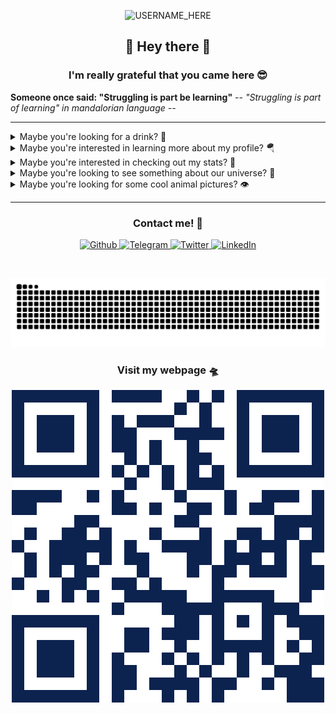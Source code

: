 <p align="center">

  <img src="https://socialify.git.ci/nclsbayona/nclsbayona/image?description=1&descriptionEditable=Come%20check%20my%20profile!&font=Bitter&pattern=Signal&theme=Dark" alt="USERNAME_HERE" width="640" height="320" />

</p>

<h2 align="center">👋 Hey there 👋</h2>

<h3 align="center">I'm really grateful that you came here 😎</h3>

<!--p  align="center">
<img src="logo.png" alt="Logo" width="480">
</p-->


<p align="center">

  <strong align="center">Someone once said: &quot;Struggling is part be learning&quot;</strong>
  <i>-- &quot;Struggling is part of learning&quot; in mandalorian language --</i>

</p>


----

<details name="info">
<summary>Maybe you're looking for a drink? 🍹</summary>
<br />
<h4 align="center">Rum Punch</h4>
<p align="center">

<img src="https://www.thecocktaildb.com/images/media/drink/wyrsxu1441554538.jpg" alt="Drink image" />

</p>

<h5 align="center">Alcoholic - Punch / Party Drink</h5>

<h5 align="center">Necessary ingredients</h5>
<table align="center">
<tr>
<td>
<table frame="box" rules="cols">
    <thead>
        <tr>
            <th style="padding-left: 1em; padding-right: 1em; text-align: center">Ingredient</th>
            <th style="padding-left: 1em; padding-right: 1em; text-align: center">Measure</th>
        </tr>
    </thead>
    <tbody>
        <tr>
            <td style="padding-left: 1em; padding-right: 1em; text-align: center; vertical-align: top">Rum</td>
            <td style="padding-left: 1em; padding-right: 1em; text-align: center; vertical-align: top">mikey bottle </td>
        </tr>
        <tr>
            <td style="padding-left: 1em; padding-right: 1em; text-align: center; vertical-align: top">Ginger ale</td>
            <td style="padding-left: 1em; padding-right: 1em; text-align: center; vertical-align: top">large bottle </td>
        </tr>
        <tr>
            <td style="padding-left: 1em; padding-right: 1em; text-align: center; vertical-align: top">Fruit punch</td>
            <td style="padding-left: 1em; padding-right: 1em; text-align: center; vertical-align: top">355 ml frozen </td>
        </tr>
        <tr>
            <td style="padding-left: 1em; padding-right: 1em; text-align: center; vertical-align: top">Orange juice</td>
            <td style="padding-left: 1em; padding-right: 1em; text-align: center; vertical-align: top">355 ml frozen </td>
        </tr>
        <tr>
            <td style="padding-left: 1em; padding-right: 1em; text-align: center; vertical-align: top">Ice</td>
            <td style="padding-left: 1em; padding-right: 1em; text-align: center; vertical-align: top">crushed </td>
        </tr>
    </tbody>
</table>
</td>
</tr>
</table>



<p align="center">
Mix all ingredients in a punch bowl and serve.
</p>

----

</details>


<details name="info">
<summary>Maybe you're interested in learning more about my profile? 🪂</summary>
<br />
<h5 align="center">👀 Visitor count</h5>
<p align="center">

<img src="https://profile-counter.glitch.me/nclsbayona/count.svg"/>

</p>
<p align="center">

<img src="https://img.shields.io/github/followers/nclsbayona?color=003153&logo=github&style=for-the-badge"/>
<img src="https://img.shields.io/github/last-commit/nclsbayona/nclsbayona?color=003153&logo=github&style=for-the-badge&label=Latest%20Profile%20Commit">

</p>
<p align="center">

<img src="https://github-profile-trophy.vercel.app/?username=nclsbayona&theme=dracula&no-frame=false&margin-w=5&margin-h=5&no-bg=true&column=4">

</p>

----

</details>


<details name="info">
<summary>Maybe you're interested in checking out my stats? 🐣</summary>
<br />
<h4 align="center">General GitHub Stats 🌀</h4>

<p align="center">

<!--h5>😃 General Overview</h5-->
<img src="https://github-readme-stats.vercel.app/api?username=nclsbayona&show_icons=true&count_private=true&include_all_commits=true&locale=en&theme=tokyonight" width="260">

<!--h5>Life-Time Stats Overview 😃</h5-->
<img src="https://github-readme-streak-stats.herokuapp.com/?user=nclsbayona&theme=algolia" width="260">

</p>

<br />

<h4 align="center">🤖 Programming Languages Stats</h4>

<p align="center">

<!--h5>Most Used Languages Stats 💾</h5-->
<img src="https://github-readme-stats.vercel.app/api/top-langs/?username=nclsbayona&show_icons=true&locale=en&langs_count=5&theme=tokyonight">

</p>

<br />

<h4 align="center">⌚General Weekly-Stats</h4>
<table align="center">
<tr>
<td>
<table frame="box" rules="cols">
    <thead>
        <tr>
            <th style="padding-left: 1em; padding-right: 1em; text-align: center">Language name</th>
            <th style="padding-left: 1em; padding-right: 1em; text-align: center">Time spent</th>
        </tr>
    </thead>
    <tbody>
    </tbody>
</table>
</td>
<td>
<table frame="box" rules="cols">
    <thead>
        <tr>
            <th style="padding-left: 1em; padding-right: 1em; text-align: center">OS name</th>
            <th style="padding-left: 1em; padding-right: 1em; text-align: center">Time spent</th>
        </tr>
    </thead>
    <tbody>
    </tbody>
</table>
</td>
</tr>
</table>

----
</details>


<details name="info">
<summary>Maybe you're looking to see something about our universe? 🔭</summary>

<br />
<h4 align="center">Enceladus in True Color - ©️ NASA @ 2025-06-10</h4>
<p align="center">

<img src="https://apod.nasa.gov/apod/image/2506/EnceladusTrue_Cassini_960.jpg" alt="Enceladus in True Color image" />

</p>

<h5 align="center">Do oceans under the ice of Saturn's moon Enceladus contain life?  A reason to think so involves  long features -- some dubbed tiger stripes -- that are known to be spewing ice from the moon's icy interior into space. These surface cracks create clouds of fine ice particles over the moon's South Pole and create  Saturn's mysterious E-ring.  Evidence for this has come from the robot Cassini spacecraft that orbited Saturn from 2004 to 2017.  Pictured here, a high resolution image of Enceladus is shown in true color from a close flyby.  The deep crevasses are partly shadowed.  Why Enceladus is active remains a mystery, as the neighboring moon Mimas, approximately the same size, appears quite dead. A analysis of ejected ice grains has yielded evidence that complex organic molecules. These large carbon-rich molecules bolster -- but do not prove -- that oceans under Enceladus' surface could contain life.   APOD Turns 30!: Free public lecture in Anchorage tomorrow (Wednesday) at 7 pm</h5>

----

</details>

<details name="info">
<summary>Maybe you're looking for some cool animal pictures? 👁️</summary>

<br />
<table align="center">
<tr>
<td>
<img src="https://cdn.animality.xyz/dog/5.png" width="180"/>
</td>
<td>
<img src="https://cdn.animality.xyz/duck/4.png" width="180"/>
</td>
<td>
<img src="https://cdn.animality.xyz/fox/19.png" width="180"/>
</td>
</tr>
<tr>
<td>
<img src="https://cdn.animality.xyz/cat/10.png" width="180"/>
</td>
<td>
<img src="https://cdn.animality.xyz/bird/23.png" width="180"/>
</td>
<td>
<img src="https://cdn.animality.xyz/panda/14.png" width="180"/>
</td>
</tr>
<tr>
<td>
<img src="https://cdn.animality.xyz/redpanda/3.png" width="180"/>
</td>
<td>
<img src="https://cdn.animality.xyz/koala/16.png" width="180"/>
</td>
<td>
<img src="https://cdn.animality.xyz/whale/19.png" width="180"/>
</td>
</tr>
<tr>
<td>
<img src="https://cdn.animality.xyz/dolphin/13.png" width="180"/>
</td>
<td>
<img src="https://cdn.animality.xyz/kangaroo/5.png" width="180"/>
</td>
<td>
<img src="https://cdn.animality.xyz/rabbit/19.png" width="180"/>
</td>
</tr>
<tr>
<td>
<img src="https://cdn.animality.xyz/lion/11.png" width="180"/>
</td>
<td>
<img src="https://cdn.animality.xyz/bear/0.png" width="180"/>
</td>
<td>
<img src="https://cdn.animality.xyz/frog/12.png" width="180"/>
</td>
</tr>
<tr>
<td>
<img src="https://cdn.animality.xyz/penguin/15.png" width="180"/>
</td>
<td>
<img src="https://cdn.animality.xyz/axolotl/15.png" width="180"/>
</td>
<td>
<img src="https://cdn.animality.xyz/capybara/9.png" width="180"/>
</td>
</tr>
<tr>
<td>
<img src="https://cdn.animality.xyz/hedgehog/2.png" width="180"/>
</td>
<td>
<img src="https://cdn.animality.xyz/turtle/15.png" width="180"/>
</td>
<td>
<img src="https://cdn.animality.xyz/narwhal/8.png" width="180"/>
</td>
</tr>
<tr>
<td>
<img src="https://cdn.animality.xyz/squirrel/6.png" width="180"/>
</td>
<td>
<img src="https://cdn.animality.xyz/fish/7.png" width="180"/>
</td>
<td>
<img src="https://cdn.animality.xyz/horse/8.png" width="180"/>
</td>
</tr>
</table>

----

</details>


----

<h3 align="center">Contact me! 📇</h3>

<p align="center">
<a href="https://github.com/nclsbayona" target="_blank">
 <img alt="Github" src="https://img.shields.io/badge/GitHub-%2312180E.svg?&style=for-the-badge&logo=Github&logoColor=white">
</a>

<a href="https://t.me/nclsbayona" target="_blank">
 <img alt="Telegram" src="https://img.shields.io/badge/-TELEGRAM-blue?&style=for-the-badge&logo=telegram&logoColor=white">
</a>

<a href="https://twitter.com/nclsbayona" target="_blank">
 <img alt="Twitter" src="https://img.shields.io/badge/twitter-%231DA1F2.svg?&style=for-the-badge&logo=twitter&logoColor=white">
</a>

<a href="https://www.linkedin.com/in/nclsbayona" target="_blank">
 <img alt="LinkedIn" src="https://img.shields.io/badge/-LINKEDIN-lightblue?&style=for-the-badge&logo=linkedin&logoColor=white">
</a>

<!-- <a href="https://instagram.com/" target="_blank">
 <img alt="Instagram" src="https://img.shields.io/badge/-INSTAGRAM-critical?&style=for-the-badge&logo=instagram&logoColor=white">
</a>

<a href="https://www.discord.com/channels/" target="_blank">
 <img alt="Discord" src="https://img.shields.io/badge/-DISCORD-darkblue?&style=for-the-badge&logo=discord&logoColor=white">
</a> !-->


</p>

<br />


<p align="center">

<img src="https://raw.githubusercontent.com/nclsbayona/nclsbayona/output/github-contribution-grid-snake-sissa.svg">

</p>


<h3 align="center">Visit my webpage 🛸</h3>
<p align="center"><a href="https://nclsbayona.github.io" target="_blank">
 <img src="QR.png">
</a></p>

</p>

